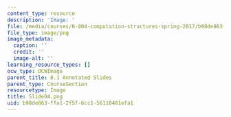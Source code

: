 ```yaml
---
content_type: resource
description: 'Image: '
file: /media/courses/6-004-computation-structures-spring-2017/b98de863ffa12f5f6cc156110401efa1_Slide04.png
file_type: image/png
image_metadata:
  caption: ''
  credit: ''
  image-alt: ''
learning_resource_types: []
ocw_type: OCWImage
parent_title: 8.1 Annotated Slides
parent_type: CourseSection
resourcetype: Image
title: Slide04.png
uid: b98de863-ffa1-2f5f-6cc1-56110401efa1
---
```

